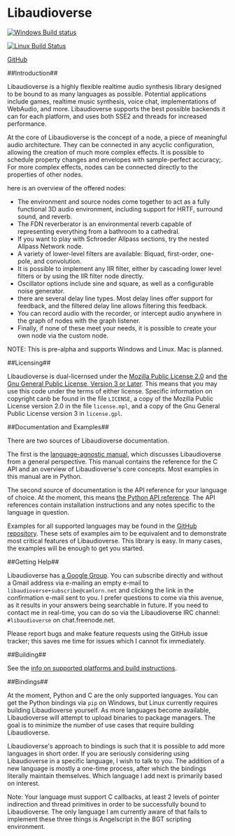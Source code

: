 Libaudioverse
==============

[![Windows Build status](https://ci.appveyor.com/api/projects/status/wmoa6isbe8fdmg2c?svg=true)](https://ci.appveyor.com/project/camlorn/libaudioverse)

[![Linux Build Status](https://travis-ci.org/camlorn/libaudioverse.svg?branch=master)](https://travis-ci.org/camlorn/libaudioverse)

[GitHub](http://github.com/camlorn/libaudioverse)

##Introduction##

Libaudioverse is a highly flexible realtime audio synthesis library designed to be bound to as many languages as possible.
Potential applications include games, realtime music synthesis, voice chat, implementations of WebAudio, and more.
Libaudioverse supports the best possible backends it can for each platform, and uses both SSE2 and threads for increased performance.

At the core of Libaudioverse is the concept of a node,  a piece of meaningful audio architecture.
They can be connected in any acyclic configuration, allowing the creation of much more complex effects.
It is possible to schedule property changes and envelopes with sample-perfect accuracy;.
For more complex effects, nodes can be connected directly to the properties of other nodes.

here is an overview of the offered nodes:

- The environment and source nodes come together to act as a fully functional 3D audio environment, including support for HRTF, surround sound, and reverb.
- The FDN reverberator is an environmental reverb capable of representing everything from a bathroom to a cathedral.
- If you want to play with Schroeder Allpass sections, try the nested Allpass Network node.
- A variety of lower-level filters are available: Biquad, first-order, one-pole, and convolution.
- It is possible to implement any IIR filter, either by cascading lower level filters or by using the IIR filter node directly.
- Oscillator options include sine and square, as well as a configurable noise generator.
- there are several delay line types.  Most delay lines offer support for feedback, and the filtered delay line allows filtering this feedback.
- You can record audio with the recorder, or intercept audio anywhere in the graph of nodes with the graph listener.
- Finally, if none of these meet your needs, it is possible to create your own node via the custom node.

NOTE: This is pre-alpha and supports Windows and Linux.  Mac is planned.

##Licensing##

Libaudioverse is dual-licernsed under the [Mozilla Public License 2.0](https://www.mozilla.org/en-US/MPL/2.0/) and [the Gnu General Public License, Version 3 or Later](http://www.gnu.org/licenses/gpl-3.0.en.html).
This means that you may use this code under the terms of either license.
Specific information on copyright canb be found in the file `LICENSE`, a copy of the Mozilla Public License version 2.0 in the file `license.mpl`, and a copy of the Gnu General Public License version 3 in `license.gpl`.

##Documentation and Examples##

There are two sources of Libaudioverse documentation.

The first is the [language-agnostic manual](http://camlorn.github.io/libaudioverse/docs/branches/master/libaudioverse_manual.html), which discusses Libaudioverse from a general perspective.
This manual contains the reference for the C API and an overview of Libaudioverse's core concepts.
Most examples in this manual are in Python.

The second source of documentation is the API reference for your language of choice.
At the moment, this means [the Python API reference](http://camlorn.github.io/libaudioverse/docs/branches/master/python/index.html).
The API references contain installation instructions and any notes specific to the language in question.

Examples for all supported languages may be found in the [GitHub repository](http://github.com/camlorn/libaudioverse).
These sets of examples aim to be equivalent and to demonstrate most critical features of Libaudioverse.
This library is easy.
In many cases, the examples will be enough to get you started.

##Getting Help##

Libaudioverse has [a Google Group](https://groups.google.com/a/camlorn.net/d/forum/libaudioverse).
You can subscribe directly and without a Gmail address via e-mailing an empty e-mail to `libaudioverse+subscribe@camlorn.net` and clicking the link in the confirmation e-mail sent to you.
I prefer questions to come via this avenue, as it results in your answers being searchable in future.
If you need to contact me in real-time, you can do so via the Libaudioverse IRC channel: `#libaudioverse` on chat.freenode.net.

Please report bugs and make feature requests using the GitHub issue tracker; this saves me time for issues which I cannot fix immediately.

##Building##

See the [info on supported platforms and build instructions](http://github.com/camlorn/libaudioverse/tree/master/platform_support.md).

##Bindings##

At the moment, Python and C are the only supported languages.  You can get the Python bindings via `pip` on Windows, but Linux currently requires building Libaudioverse yourself.  As more languages become available, Libaudioverse  will attempt to upload binaries to package managers.  The goal is to minimize the number of use cases that require building Libaudioverse.

Libaudioverse's approach to bindings is such that it is possible to add more languages in short order.  If you are seriously considering using Libaudioverse in a specific language, I wish to talk to you.  The addition of a new language is mostly a one-time process, after which the bindings literally maintain themselves.  Which language I add next is primarily based on interest.

Note: Your language must support C callbacks, at least 2 levels of pointer indirection and thread primitives in order to be successfully bound to Libaudioverse. The only language I am currently aware of that fails to implement these three things is Angelscript in the BGT scripting environment.
